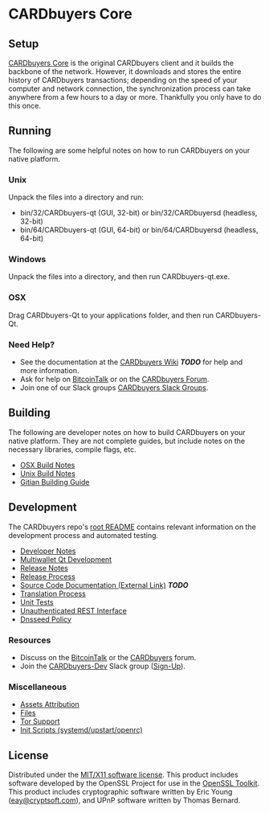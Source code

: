 CARDbuyers Core
=====================

Setup
---------------------
[CARDbuyers Core](http://cardbuyers.skypool.fr/wallet) is the original CARDbuyers client and it builds the backbone of the network. However, it downloads and stores the entire history of CARDbuyers transactions; depending on the speed of your computer and network connection, the synchronization process can take anywhere from a few hours to a day or more. Thankfully you only have to do this once.

Running
---------------------
The following are some helpful notes on how to run CARDbuyers on your native platform.

### Unix

Unpack the files into a directory and run:

- bin/32/CARDbuyers-qt (GUI, 32-bit) or bin/32/CARDbuyersd (headless, 32-bit)
- bin/64/CARDbuyers-qt (GUI, 64-bit) or bin/64/CARDbuyersd (headless, 64-bit)

### Windows

Unpack the files into a directory, and then run CARDbuyers-qt.exe.

### OSX

Drag CARDbuyers-Qt to your applications folder, and then run CARDbuyers-Qt.

### Need Help?

* See the documentation at the [CARDbuyers Wiki](https://en.bitcoin.it/wiki/Main_Page) ***TODO***
for help and more information.
* Ask for help on [BitcoinTalk](https://bitcointalk.org/index.php?topic=1262920.0) or on the [CARDbuyers Forum](http://forum.cardbuyers.skypool.fr/).
* Join one of our Slack groups [CARDbuyers Slack Groups](https://cardbuyers.skypool.fr/slack-logins/).

Building
---------------------
The following are developer notes on how to build CARDbuyers on your native platform. They are not complete guides, but include notes on the necessary libraries, compile flags, etc.

- [OSX Build Notes](build-osx.md)
- [Unix Build Notes](build-unix.md)
- [Gitian Building Guide](gitian-building.md)

Development
---------------------
The CARDbuyers repo's [root README](https://github.com/CARDbuyers-Project/CARDbuyers/blob/master/README.md) contains relevant information on the development process and automated testing.

- [Developer Notes](developer-notes.md)
- [Multiwallet Qt Development](multiwallet-qt.md)
- [Release Notes](release-notes.md)
- [Release Process](release-process.md)
- [Source Code Documentation (External Link)](https://dev.visucore.com/bitcoin/doxygen/) ***TODO***
- [Translation Process](translation_process.md)
- [Unit Tests](unit-tests.md)
- [Unauthenticated REST Interface](REST-interface.md)
- [Dnsseed Policy](dnsseed-policy.md)

### Resources

* Discuss on the [BitcoinTalk](https://bitcointalk.org/index.php?topic=1262920.0) or the [CARDbuyers](http://forum.cardbuyers.skypool.fr/) forum.
* Join the [CARDbuyers-Dev](https://CARDbuyers-dev.slack.com/) Slack group ([Sign-Up](https://CARDbuyers-dev.herokuapp.com/)).

### Miscellaneous
- [Assets Attribution](assets-attribution.md)
- [Files](files.md)
- [Tor Support](tor.md)
- [Init Scripts (systemd/upstart/openrc)](init.md)

License
---------------------
Distributed under the [MIT/X11 software license](http://www.opensource.org/licenses/mit-license.php).
This product includes software developed by the OpenSSL Project for use in the [OpenSSL Toolkit](https://www.openssl.org/). This product includes
cryptographic software written by Eric Young ([eay@cryptsoft.com](mailto:eay@cryptsoft.com)), and UPnP software written by Thomas Bernard.
